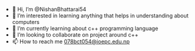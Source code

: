 - 👋 Hi, I’m @NishanBhattarai54
- 👀 I’m interested in learning anything that helps in understanding about computers
- 🌱 I’m currently learning about c++ programming language
- 💞️ I’m looking to collaborate on project around c++
- 📫 How to reach me 078bct054@ioepc.edu.np

<!---
NishanBhattarai54/NishanBhattarai54 is a ✨ special ✨ repository because its `README.md` (this file) appears on your GitHub profile.
You can click the Preview link to take a look at your changes.
--->
